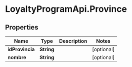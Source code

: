 # LoyaltyProgramApi.Province

## Properties
Name | Type | Description | Notes
------------ | ------------- | ------------- | -------------
**idProvincia** | **String** |  | [optional] 
**nombre** | **String** |  | [optional] 



